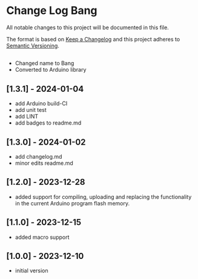 # Change Log Bang

All notable changes to this project will be documented in this file.

The format is based on [Keep a Changelog](http://keepachangelog.com/)
and this project adheres to [Semantic Versioning](http://semver.org/).

##
- Changed name to Bang 
- Converted to Arduino library

## [1.3.1] - 2024-01-04
- add Arduino build-CI
- add unit test
- add LINT
- add badges to readme.md


## [1.3.0] - 2024-01-02
- add changelog.md
- minor edits readme.md


## [1.2.0] - 2023-12-28
 - added support for compiling, uploading and replacing the
   functionality in the current Arduino program flash memory.

## [1.1.0] - 2023-12-15
- added macro support

## [1.0.0] - 2023-12-10
- initial version


